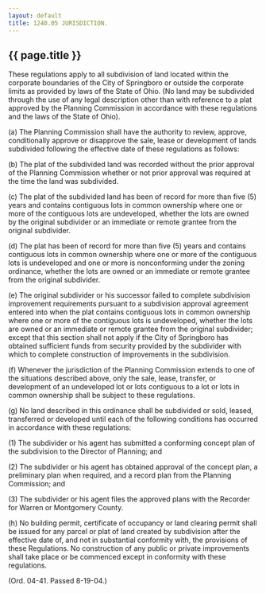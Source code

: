 ```yaml
---
layout: default 
title: 1240.05 JURISDICTION.
---
```


{{ page.title }}
----------------

These regulations apply to all subdivision of land located within the
corporate boundaries of the City of Springboro or outside the corporate
limits as provided by laws of the State of Ohio. (No land may be
subdivided through the use of any legal description other than with
reference to a plat approved by the Planning Commission in accordance
with these regulations and the laws of the State of Ohio).

​(a) The Planning Commission shall have the authority to review,
approve, conditionally approve or disapprove the sale, lease or
development of lands subdivided following the effective date of these
regulations as follows:

​(b) The plat of the subdivided land was recorded without the prior
approval of the Planning Commission whether or not prior approval was
required at the time the land was subdivided.

​(c) The plat of the subdivided land has been of record for more than
five (5) years and contains contiguous lots in common ownership where
one or more of the contiguous lots are undeveloped, whether the lots are
owned by the original subdivider or an immediate or remote grantee from
the original subdivider.

​(d) The plat has been of record for more than five (5) years and
contains contiguous lots in common ownership where one or more of the
contiguous lots is undeveloped and one or more is nonconforming under
the zoning ordinance, whether the lots are owned or an immediate or
remote grantee from the original subdivider.

​(e) The original subdivider or his successor failed to complete
subdivision improvement requirements pursuant to a subdivision approval
agreement entered into when the plat contains contiguous lots in common
ownership where one or more of the contiguous lots is undeveloped,
whether the lots are owned or an immediate or remote grantee from the
original subdivider; except that this section shall not apply if the
City of Springboro has obtained sufficient funds from security provided
by the subdivider with which to complete construction of improvements in
the subdivision.

​(f) Whenever the jurisdiction of the Planning Commission extends to one
of the situations described above, only the sale, lease, transfer, or
development of an undeveloped lot or lots contiguous to a lot or lots in
common ownership shall be subject to these regulations.

​(g) No land described in this ordinance shall be subdivided or sold,
leased, transferred or developed until each of the following conditions
has occurred in accordance with these regulations:

​(1) The subdivider or his agent has submitted a conforming concept plan
of the subdivision to the Director of Planning; and

​(2) The subdivider or his agent has obtained approval of the concept
plan, a preliminary plan when required, and a record plan from the
Planning Commission; and

​(3) The subdivider or his agent files the approved plans with the
Recorder for Warren or Montgomery County.

​(h) No building permit, certificate of occupancy or land clearing
permit shall be issued for any parcel or plat of land created by
subdivision after the effective date of, and not in substantial
conformity with, the provisions of these Regulations. No construction of
any public or private improvements shall take place or be commenced
except in conformity with these regulations.

(Ord. 04-41. Passed 8-19-04.)
